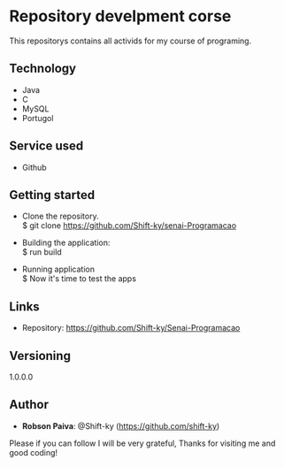 # Repository develpment corse
This repositorys contains all activids for my course of programing.
## Technology
* Java 
* C
* MySQL
* Portugol

## Service used
* Github

## Getting started
* Clone the repository. <br>
$ git clone https://github.com/Shift-ky/senai-Programacao
* Building the application: <br>
$ run build

* Running application <br>
$ Now it's time to test the apps

## Links

* Repository: https://github.com/Shift-ky/Senai-Programacao

## Versioning
1.0.0.0

## Author
* <Strong>Robson Paiva</strong>: @Shift-ky (https://github.com/shift-ky)


Please if you can follow I will be very grateful, Thanks for visiting me and good coding!
